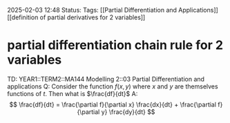 2025-02-03 12:48
Status: 
Tags: [[Partial Differentiation and Applications]] [[definition of partial derivatives for 2 variables]]
# partial differentiation chain rule for 2 variables

TD: YEAR1::TERM2::MA144 Modelling 2::03 Partial Differentiation and applications
Q: Consider the function $f(x, y)$ where $x$ and $y$ are themselves functions of $t$. Then what is $\frac{df}{dt}$
A: $$
\frac{df}{dt} = \frac{\partial f}{\partial x} \frac{dx}{dt} + \frac{\partial f}{\partial y} \frac{dy}{dt}
$$
<!--ID: 1738588248500-->
